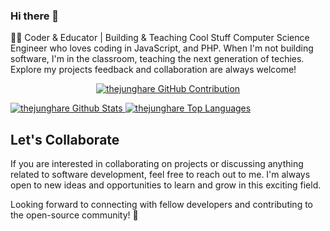 ### Hi there 👋

<!--
**thejunghare/thejunghare** is a ✨ _special_ ✨ repository because its `README.md` (this file) appears on your GitHub profile.

Here are some ideas to get you started:

- 🔭 I’m currently working on ...
- 🌱 I’m currently learning ...
- 👯 I’m looking to collaborate on ...
- 🤔 I’m looking for help with ...
- 💬 Ask me about ...
- 📫 How to reach me: ...
- 😄 Pronouns: ...
- ⚡ Fun fact: ...
-->

👨‍💻 Coder & Educator | Building & Teaching Cool Stuff
Computer Science Engineer who loves coding in JavaScript, and PHP.
When I'm not building software, I'm in the classroom, teaching the next generation of techies.
Explore my projects feedback and collaboration are always welcome!

<!--
## Projects

You can find some of my projects on my GitHub profile. These projects reflect my interests and skills in software development. Feel free to explore them and provide feedback or suggestions.


## Connect with Me
- Instagram: instagram.com/thejunghare
- LinkedIn: linkedin.com/in/thejunghare

-->

<p align="center">
  <a href="https://github.com/thejunghare">
    <img src="https://github-profile-summary-cards.vercel.app/api/cards/profile-details?username=thejunghare&theme=dark" alt="thejunghare GitHub Contribution"/>
  </a>
</p>

<a href="https://github.com/thejunghare">
  <img alt="thejunghare Github Stats" src="https://denvercoder1-github-readme-stats.vercel.app/api/?username=thejunghare&show_icons=true&count_private=true&theme=dark" />
</a>

<a href="https://github.com/thejunghare">
  <img alt="thejunghare Top Languages" src="https://github-readme-stats.vercel.app/api/top-langs/?username=thejunghare&langs_count=8&layout=compact&theme=dark" />
</a>

## Let's Collaborate
If you are interested in collaborating on projects or discussing anything related to software development, feel free to reach out to me. I'm always open to new ideas and opportunities to learn and grow in this exciting field.

Looking forward to connecting with fellow developers and contributing to the open-source community! 🌟

